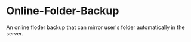 # Online-Folder-Backup
An online floder backup that can mirror user's folder automatically in the server.
